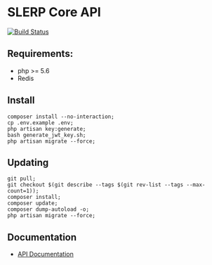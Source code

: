 # SLERP Core API

[![Build Status](https://travis-ci.org/SLERP-ERP/SLERP_Core.svg?branch=master)](https://travis-ci.org/SLERP-ERP/SLERP_Core)

## Requirements:

* php >= 5.6
* Redis

## Install

```
composer install --no-interaction;
cp .env.example .env;
php artisan key:generate;
bash generate_jwt_key.sh;
php artisan migrate --force;
```

## Updating

```
git pull;
git checkout $(git describe --tags $(git rev-list --tags --max-count=1));
composer install;
composer update;
composer dump-autoload -o;
php artisan migrate --force;
```

## Documentation

* [API Documentation](https://demo-slerp.sage.edu/api/documentation)


